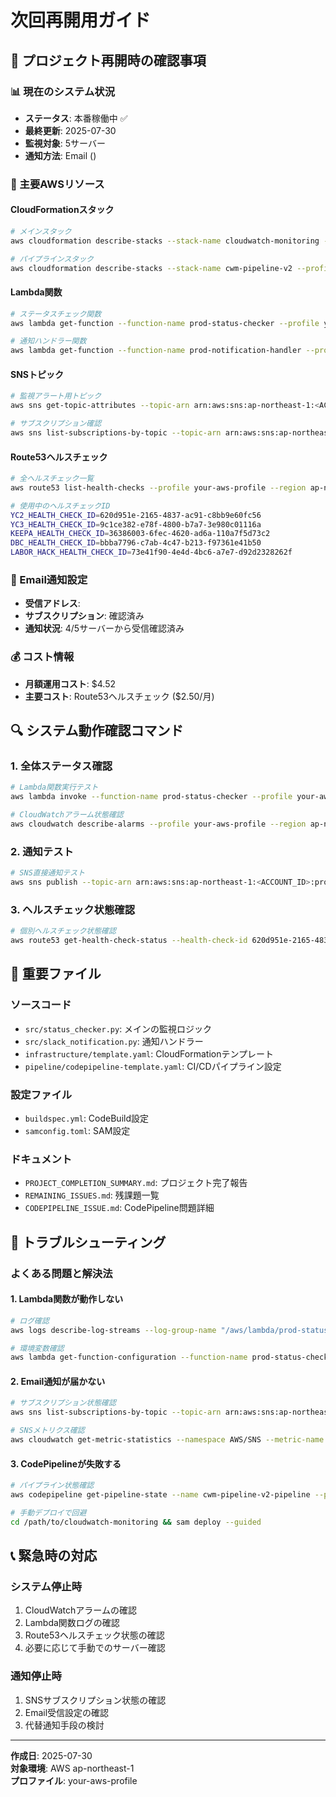 # 次回再開用ガイド

## 🚀 プロジェクト再開時の確認事項

### 📊 現在のシステム状況
- **ステータス**: 本番稼働中 ✅
- **最終更新**: 2025-07-30
- **監視対象**: 5サーバー
- **通知方法**: Email (<admin-email>)

### 🔧 主要AWSリソース

#### CloudFormationスタック
```bash
# メインスタック
aws cloudformation describe-stacks --stack-name cloudwatch-monitoring --profile your-aws-profile --region ap-northeast-1

# パイプラインスタック  
aws cloudformation describe-stacks --stack-name cwm-pipeline-v2 --profile your-aws-profile --region ap-northeast-1
```

#### Lambda関数
```bash
# ステータスチェック関数
aws lambda get-function --function-name prod-status-checker --profile your-aws-profile --region ap-northeast-1

# 通知ハンドラー関数
aws lambda get-function --function-name prod-notification-handler --profile your-aws-profile --region ap-northeast-1
```

#### SNSトピック
```bash
# 監視アラート用トピック
aws sns get-topic-attributes --topic-arn arn:aws:sns:ap-northeast-1:<ACCOUNT_ID>:prod-system-alerts --profile your-aws-profile --region ap-northeast-1

# サブスクリプション確認
aws sns list-subscriptions-by-topic --topic-arn arn:aws:sns:ap-northeast-1:<ACCOUNT_ID>:prod-system-alerts --profile your-aws-profile --region ap-northeast-1
```

#### Route53ヘルスチェック
```bash
# 全ヘルスチェック一覧
aws route53 list-health-checks --profile your-aws-profile --region ap-northeast-1

# 使用中のヘルスチェックID
YC2_HEALTH_CHECK_ID=620d951e-2165-4837-ac91-c8bb9e60fc56
YC3_HEALTH_CHECK_ID=9c1ce382-e78f-4800-b7a7-3e980c01116a  
KEEPA_HEALTH_CHECK_ID=36386003-6fec-4620-ad6a-110a7f5d73c2
DBC_HEALTH_CHECK_ID=bbba7796-c7ab-4c47-b213-f97361e41b50
LABOR_HACK_HEALTH_CHECK_ID=73e41f90-4e4d-4bc6-a7e7-d92d2328262f
```

### 📧 Email通知設定
- **受信アドレス**: <admin-email>
- **サブスクリプション**: 確認済み
- **通知状況**: 4/5サーバーから受信確認済み

### 💰 コスト情報
- **月額運用コスト**: $4.52
- **主要コスト**: Route53ヘルスチェック ($2.50/月)

## 🔍 システム動作確認コマンド

### 1. 全体ステータス確認
```bash
# Lambda関数実行テスト
aws lambda invoke --function-name prod-status-checker --profile your-aws-profile --region ap-northeast-1 --payload '{}' /tmp/status-test.json && cat /tmp/status-test.json

# CloudWatchアラーム状態確認
aws cloudwatch describe-alarms --profile your-aws-profile --region ap-northeast-1 --query 'MetricAlarms[?contains(AlarmName, `prod`)].{AlarmName:AlarmName,StateValue:StateValue}' --output table
```

### 2. 通知テスト
```bash
# SNS直接通知テスト
aws sns publish --topic-arn arn:aws:sns:ap-northeast-1:<ACCOUNT_ID>:prod-system-alerts --message "Test notification from CloudWatch Monitoring" --subject "Test Alert" --profile your-aws-profile --region ap-northeast-1
```

### 3. ヘルスチェック状態確認
```bash
# 個別ヘルスチェック状態確認
aws route53 get-health-check-status --health-check-id 620d951e-2165-4837-ac91-c8bb9e60fc56 --profile your-aws-profile --region ap-northeast-1
```

## 📂 重要ファイル

### ソースコード
- `src/status_checker.py`: メインの監視ロジック
- `src/slack_notification.py`: 通知ハンドラー
- `infrastructure/template.yaml`: CloudFormationテンプレート
- `pipeline/codepipeline-template.yaml`: CI/CDパイプライン設定

### 設定ファイル
- `buildspec.yml`: CodeBuild設定
- `samconfig.toml`: SAM設定

### ドキュメント
- `PROJECT_COMPLETION_SUMMARY.md`: プロジェクト完了報告
- `REMAINING_ISSUES.md`: 残課題一覧
- `CODEPIPELINE_ISSUE.md`: CodePipeline問題詳細

## 🔧 トラブルシューティング

### よくある問題と解決法

#### 1. Lambda関数が動作しない
```bash
# ログ確認
aws logs describe-log-streams --log-group-name "/aws/lambda/prod-status-checker" --profile your-aws-profile --region ap-northeast-1 --order-by LastEventTime --descending --max-items 1

# 環境変数確認
aws lambda get-function-configuration --function-name prod-status-checker --profile your-aws-profile --region ap-northeast-1 --query 'Environment.Variables'
```

#### 2. Email通知が届かない
```bash
# サブスクリプション状態確認
aws sns list-subscriptions-by-topic --topic-arn arn:aws:sns:ap-northeast-1:<ACCOUNT_ID>:prod-system-alerts --profile your-aws-profile --region ap-northeast-1

# SNSメトリクス確認
aws cloudwatch get-metric-statistics --namespace AWS/SNS --metric-name NumberOfMessagesPublished --dimensions Name=TopicName,Value=prod-system-alerts --start-time $(date -d '1 hour ago' -u +%Y-%m-%dT%H:%M:%S) --end-time $(date -u +%Y-%m-%dT%H:%M:%S) --period 300 --statistics Sum --profile your-aws-profile --region ap-northeast-1
```

#### 3. CodePipelineが失敗する
```bash
# パイプライン状態確認
aws codepipeline get-pipeline-state --name cwm-pipeline-v2-pipeline --profile your-aws-profile --region ap-northeast-1

# 手動デプロイで回避
cd /path/to/cloudwatch-monitoring && sam deploy --guided
```

## 📞 緊急時の対応

### システム停止時
1. CloudWatchアラームの確認
2. Lambda関数ログの確認
3. Route53ヘルスチェック状態の確認
4. 必要に応じて手動でのサーバー確認

### 通知停止時
1. SNSサブスクリプション状態の確認
2. Email受信設定の確認
3. 代替通知手段の検討

---

**作成日**: 2025-07-30  
**対象環境**: AWS ap-northeast-1  
**プロファイル**: your-aws-profile
